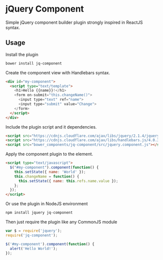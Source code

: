 # jQuery Component

Simple jQuery component builder plugin strongly inspired in ReactJS syntax.

## Usage

Install the plugin 

```bash
bower install jq-component
```

Create the component view with Handlebars syntax. 

```html
<div id="my-component">
  <script type="text/template">
    <h1>Hello {{name}}!</h1>
    <form on-submit="this.changeName()">
      <input type="text" ref="name">
      <input type="submit" value="Change">
    </form>
  </script>
</div>
```

Include the plugin script and it dependencies.

```html
<script src="https://cdnjs.cloudflare.com/ajax/libs/jquery/2.1.4/jquery.js"></script>
<script src="https://cdnjs.cloudflare.com/ajax/libs/handlebars.js/4.0.3/handlebars.js"></script>
<script src="bower_components/jq-component/src/jquery.component.js"></script>
```

Apply the component plugin to the element.

```html
<script type="text/javascript">
  $("#my-component").component(function() {
    this.setState({ name: 'World' });
    this.changeName = function() {
      this.setState({ name: this.refs.name.value });
    };
  });
</script>
```

Or use the plugin in NodeJS environment

```bash
npm install jquery jq-component
```

Then just require the plugin like any CommonJS module

```javascript
var $ = require('jquery');
require('jq-component');

$('#my-component').component(function() {
  alert('Hello World!');
});
```

